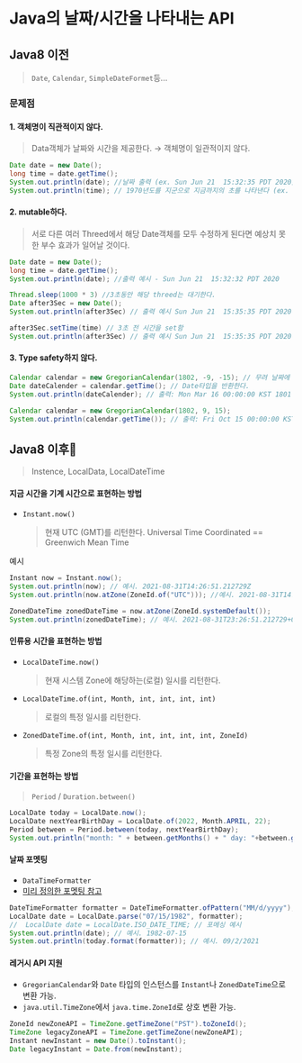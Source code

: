 # Java의 날짜/시간을 나타내는 API
## Java8 이전
> `Date`, `Calendar`, `SimpleDateFormet`등...
### 문제점
#### 1. 객체명이 직관적이지 않다.
> Data객체가 날짜와 시간을 제공한다. &rarr; 객체명이 일관적이지 않다.
```java
Date date = new Date();
long time = date.getTime();
System.out.println(date); //날짜 출력 (ex. Sun Jun 21  15:32:35 PDT 2020)
System.out.println(time); // 1970년도를 지군으로 지금까지의 초를 나타낸다 (ex. 1938472839485)
```

#### 2. mutable하다.
> 서로 다른 여러 Threed에서 해당 Date객체를 모두 수정하게 된다면 예상치 못한 부수 효과가 일어날 것이다.
```java
Date date = new Date();
long time = date.getTime();
System.out.println(date); //출력 예시 - Sun Jun 21  15:32:32 PDT 2020

Thread.sleep(1000 * 3) //3초동안 해당 threed는 대기한다.
Date after3Sec = new Date();
System.out.println(after3Sec) // 출력 예시 Sun Jun 21  15:35:35 PDT 2020 // 3초증가

after3Sec.setTime(time) // 3초 전 시간을 set함
System.out.println(after3Sec) // 출력 예시 Sun Jun 21  15:35:35 PDT 2020 // date변수와 시간이 똑같아 졌다.
```

#### 3. Type safety하지 않다.
```java
Calendar calendar = new GregorianCalendar(1802, -9, -15); // 무려 날짜에 음수가 들어갈 수 있다.(모든 수를 정수형 - int로 받음)
Date dateCalender = calendar.getTime(); // Date타입을 반환한다.
System.out.println(dateCalender); // 출력: Mon Mar 16 00:00:00 KST 1801

Calendar calendar = new GregorianCalendar(1802, 9, 15); 
System.out.println(calendar.getTime()); // 출력: Fri Oct 15 00:00:00 KST 1802 // 9월을 입력했지만 8월로 출력되었다.
```

## Java8 이후
> Instence, LocalData, LocalDateTime
#### 지금 시간을 기계 시간으로 표현하는 방법
- `Instant.now()`
  >현재 UTC (GMT)를 리턴한다. Universal Time Coordinated == Greenwich Mean Time

예시
```java
Instant now = Instant.now();
System.out.println(now); // 예시. 2021-08-31T14:26:51.212729Z
System.out.println(now.atZone(ZoneId.of("UTC"))); //예시. 2021-08-31T14:26:51.212729Z[UTC] 

ZonedDateTime zonedDateTime = now.atZone(ZoneId.systemDefault());
System.out.println(zonedDateTime); // 예시. 2021-08-31T23:26:51.212729+09:00[Asia/Seoul]
```

#### 인류용 시간을 표현하는 방법
- `LocalDateTime.now()`
  > 현재 시스템 Zone에 해당하는(로컬) 일시를 리턴한다.
- `LocalDateTime.of(int, Month, int, int, int, int)`
  > 로컬의 특정 일시를 리턴한다.
- `ZonedDateTime.of(int, Month, int, int, int, int, ZoneId)`
  > 특정 Zone의 특정 일시를 리턴한다.

#### 기간을 표현하는 방법
> `Period` / `Duration.between()`
```java
LocalDate today = LocalDate.now();
LocalDate nextYearBirthDay = LocalDate.of(2022, Month.APRIL, 22);
Period between = Period.between(today, nextYearBirthDay);
System.out.println("month: " + between.getMonths() + " day: "+between.getDays()); // 예시. month: 7 day: 22 (2021, 8, 31기준)
```

#### 날짜 포멧팅
- `DataTimeFormatter`
- [미리 정의한 포멧팅 참고](https://docs.oracle.com/javase/8/docs/api/java/time/format/DateTimeFormatter.html#predefined)
```java
DateTimeFormatter formatter = DateTimeFormatter.ofPattern("MM/d/yyyy");
LocalDate date = LocalDate.parse("07/15/1982", formatter);
//  LocalDate date = LocalDate.ISO_DATE_TIME; // 포메싱 예시
System.out.println(date); // 예시. 1982-07-15
System.out.println(today.format(formatter)); // 예시. 09/2/2021
```

#### 레거시 API 지원
- `GregorianCalendar`와 `Date` 타입의 인스턴스를 `Instant`나 `ZonedDateTime`으로 변환 가능. 
- `java.util.TimeZone`에서 `java.time.ZoneId`로 상호 변환 가능.
```java
ZoneId newZoneAPI = TimeZone.getTimeZone("PST").toZoneId();
TimeZone legacyZoneAPI = TimeZone.getTimeZone(newZoneAPI);
Instant newInstant = new Date().toInstant();
Date legacyInstant = Date.from(newInstant);
```